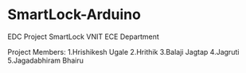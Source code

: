 # SmartLock-Arduino
EDC Project SmartLock
VNIT ECE Department


Project Members:
1.Hrishikesh Ugale
2.Hrithik
3.Balaji Jagtap
4.Jagruti
5.Jagadabhiram Bhairu
